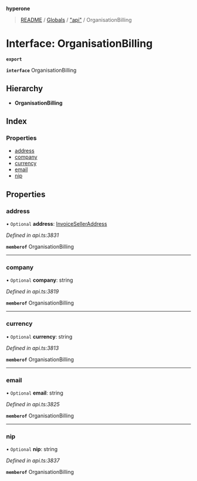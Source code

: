 **hyperone**

> [README](../README.md) / [Globals](../globals.md) / ["api"](../modules/_api_.md) / OrganisationBilling

# Interface: OrganisationBilling

**`export`** 

**`interface`** OrganisationBilling

## Hierarchy

* **OrganisationBilling**

## Index

### Properties

* [address](_api_.organisationbilling.md#address)
* [company](_api_.organisationbilling.md#company)
* [currency](_api_.organisationbilling.md#currency)
* [email](_api_.organisationbilling.md#email)
* [nip](_api_.organisationbilling.md#nip)

## Properties

### address

• `Optional` **address**: [InvoiceSellerAddress](_api_.invoiceselleraddress.md)

*Defined in api.ts:3831*

**`memberof`** OrganisationBilling

___

### company

• `Optional` **company**: string

*Defined in api.ts:3819*

**`memberof`** OrganisationBilling

___

### currency

• `Optional` **currency**: string

*Defined in api.ts:3813*

**`memberof`** OrganisationBilling

___

### email

• `Optional` **email**: string

*Defined in api.ts:3825*

**`memberof`** OrganisationBilling

___

### nip

• `Optional` **nip**: string

*Defined in api.ts:3837*

**`memberof`** OrganisationBilling
